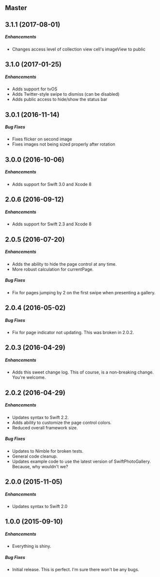 ## Master

## 3.1.1 (2017-08-01)

##### Enhancements

* Changes access level of collection view cell's imageView to public



## 3.1.0 (2017-01-25)

##### Enhancements

* Adds support for tvOS
* Adds Twitter-style swipe to dismiss (can be disabled)
* Adds public access to hide/show the status bar



## 3.0.1 (2016-11-14)

##### Bug Fixes

* Fixes flicker on second image
* Fixes images not being sized properly after rotation



## 3.0.0 (2016-10-06)

##### Enhancements

* Adds support for Swift 3.0 and Xcode 8



## 2.0.6 (2016-09-12)

##### Enhancements

* Adds support for Swift 2.3 and Xcode 8



## 2.0.5 (2016-07-20)

##### Enhancements

* Adds the ability to hide the page control at any time.
* More robust calculation for currentPage.

##### Bug Fixes

* Fix for pages jumping by 2 on the first swipe when presenting a gallery.



## 2.0.4 (2016-05-02)

##### Bug Fixes

* Fix for page indicator not updating. This was broken in 2.0.2.



## 2.0.3 (2016-04-29)

##### Enhancements

* Adds this sweet change log. This of course, is a non-breaking change. You're welcome.



## 2.0.2 (2016-04-29)

##### Enhancements

* Updates syntax to Swift 2.2.
* Adds ability to customize the page control colors.
* Reduced overall framework size.

##### Bug Fixes

* Updates to Nimble for broken tests.
* General code cleanup.
* Updates example code to use the latest version of SwiftPhotoGallery. Because, why wouldn't we?



## 2.0.0 (2015-11-05)

##### Enhancements

* Updates syntax to Swift 2.0 



## 1.0.0 (2015-09-10)

##### Enhancements

* Everything is shiny.  

##### Bug Fixes

* Initial release. This is perfect. I'm sure there won't be any bugs.
